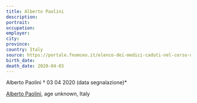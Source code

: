 ```yaml
---
title: Alberto Paolini
description: 
portrait: 
occupation: 
employer: 
city: 
province: 
country: Italy
source: https://portale.fnomceo.it/elenco-dei-medici-caduti-nel-corso-dellepidemia-di-covid-19/
birth_date: 
death_date: 2020-04-03
---
```


Alberto Paolini † 03 04 2020 (data segnalazione)*

<a href="https://portale.fnomceo.it/elenco-dei-medici-caduti-nel-corso-dellepidemia-di-covid-19/">Alberto Paolini</a>, age unknown, Italy
